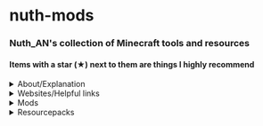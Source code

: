 # nuth-mods

### Nuth_AN's collection of Minecraft tools and resources

#### Items with a star (★) next to them are things I highly recommend

<details><summary>About/Explanation</summary>

### For the clueless

**Mods** are modifications, these are all using the Fabric mod loader. File path: .minecraft\mods

**Resourcepacks** are alternative textures applied to objects in the game. These are all client side, so only you will see these changes, and they will work on other servers. Filepath: .minecraft\resourcepacks

**Shaderpacks** are shaderpacks. I use only one really. Loaded with Iris mod

**Options** is my options I use. Filepath: .minecraft\

**Schematics** are my commonly used schematics for the Litematica mod. Filepath: .minecraft\

**miniHUD and tweakeroo .json** are my configurations for miniHUD and tweakeroo. Good place to start if you're lost. .minecraft\config\

</details>

<details><summary>Websites/Helpful links</summary>

- ★[seedMap](<https://www.chunkbase.com/apps/seed-map>)
  - Enter the seed and version and locate map features and points of interest in your world

- [bannerDesign](<https://www.gamergeeks.net/apps/minecraft/banner-maker>)
  - Test banner designs and figure out how to make them

- [fireworkDesign](<https://minecraft.tools/en/firework.php>)
  - Test firework designs and figure out how to make them

- [modelTemplates](<https://www.plotz.co.uk/>)
  - Generate custom spheres, ellipsoids, ellipses and more

- ★[enchantOrder](<https://iamcal.github.io/enchant-order/>)
  - Find the optimal enchantment order for your tools for levels or work order cost reduction

- [trimDesign](<https://armortrims.com/>)
  - Test trim designs and figure out how/where to make/find them

- ★[vanillaTweaks](<https://vanillatweaks.net/>)
  - Resourcepacks and datapacks

- [skinEditor](<https://www.minecraftskins.com/skin-editor/>)
  - Edit skins or make your own

- [wiki](<https://minecraft.wiki/>)
  - Minecraft Wiki

![villager trades cheat sheet](/misc/villagerTrades.png)

![piglin bartering cheat sheet](/misc/barter.png)

![potion brewing cheat sheet](/misc/brewing.png)
![potion brewing cheat sheet part two](/misc/brewing2.png)

</details>

<details>
<summary>Mods</summary>


#### [Modrinth Collection](<https://modrinth.com/collection/77dvc9MK>)

#### [masady Mods updated by sakura-ryoko](<https://github.com/sakura-ryoko>)

#### [Carpet Mod](<https://www.curseforge.com/minecraft/mc-mods/carpet/files/all?page=1&pageSize=20&gameVersionTypeId=4>)


- [advancementInfoReloaded](<https://modrinth.com/mod/advancements-reloaded/versions>)
  - Tells the user what they need to do to accomplish an advancement

- [architectury (library)](<https://modrinth.com/mod/architectury-api/versions?l=fabric>)

- [axiom](<https://modrinth.com/mod/axiom/versions>)
  - Creative building mod

- [balm (library)](<https://modrinth.com/mod/balm/versions?l=fabric>)

- [betterAdvancements](<https://modrinth.com/mod/better-advancements/versions?l=fabric>)
  - Cleans up advancement menu

- [betterBeaconPlacement](<https://modrinth.com/mod/better-beacon-placement/versions?l=fabric>)
  - Places a maxed beacon with blocks for you

- ★[betterClouds](<https://modrinth.com/mod/better-clouds/versions>)
  - Beautiful vanilla friendly clouds

- ★[betterF3](<https://modrinth.com/mod/betterf3/versions?l=fabric>)
  - Customizable debug menu

- [betterMountHUD](<https://modrinth.com/mod/better-mount-hud/versions>)
  - Experience bar and hunger visible on mounts

- ★[betterStats](<https://modrinth.com/mod/better-stats/versions?l=fabric>)
  - Vastly improved stats screen

- [calcMod](<https://modrinth.com/mod/calcmod/versions?l=fabric>)
  - Useful calculator with chat commands

- [carpetExtra](<https://modrinth.com/mod/carpet-extra/versions>)
  - Adds some more cool carpet features

- [carpetTIS](<https://modrinth.com/mod/carpet-tis-addition/versions>)
  - More carpet additions, notably large barrels

- [catJam](<https://modrinth.com/mod/cat_jam/versions?l=fabric>)
  - Cats bop heads to music discs

- [chatHeads](<https://modrinth.com/mod/chat-heads/versions?l=fabric>)
  - Adds a little image of the users skin next to chat messages

- [citResewn (library)](<https://modrinth.com/mod/cit-resewn/versions>)

- ★[clothConfig (library)](<https://modrinth.com/mod/cloth-config/versions?l=fabric>)

- ★[clumps (performance)](<https://modrinth.com/mod/clumps/versions?l=fabric>)
  - Greatly decreases lag by clumping xp orbs together

- [collective (library)](<https://modrinth.com/mod/collective/versions?l=fabric>)

- ★[continuity](<https://modrinth.com/mod/continuity/versions?l=fabric>)
  - Adds connected textures

- [controlling](<https://modrinth.com/mod/controlling/versions?l=fabric>)
  - Adds a search bar in the keybinds menu

- [cyclePaintings](<https://modrinth.com/mod/cycle-paintings/versions?l=fabric>)
  - Cycle paintings easily

- [dataAPI (library)](<https://modrinth.com/datapack/developer-resources/versions?l=fabric>)

- [eatingAnimation](<https://modrinth.com/mod/eating-animation/versions>)
  - Adds cool eating animations for most foods (golden carrots sometimes works?)

- ★[elytraTrims](<https://modrinth.com/mod/elytra-trims/versions?l=fabric>)
  - Add trims to elytra

- ★[enhancedBlockEntities](<https://modrinth.com/mod/ebe/versions?l=fabric>)
  - Optimizes block entity models


- [essential](<https://modrinth.com/mod/essential/versions?l=fabric>)
  - Free and easy join world feature

- ★[fabricAPI (library)](<https://modrinth.com/mod/fabric-api/versions>)

- ★[carpet](<https://www.curseforge.com/minecraft/mc-mods/carpet/files/all?page=1&pageSize=20&gameVersionTypeId=4>)
  - Adds a ton of cool technical features

- ★[fabricLanguageKotlin (library)](<https://modrinth.com/mod/fabric-language-kotlin/versions>)

- [ferriteCore (performance)](<https://modrinth.com/mod/ferrite-core/versions?l=fabric>)

- [heyWiki](<https://modrinth.com/mod/hey-wiki/versions?l=fabric>)
  - Wiki search in game

- [immediatelyFast (performance)](<https://modrinth.com/mod/immediatelyfast/versions?l=fabric>)

- ★[indium (performance)](<https://modrinth.com/mod/indium/versions?l=fabric>)

- ★[iris](<https://modrinth.com/mod/iris/versions?l=fabric>)
  - Best shader loader in existence

- ★[itemScroller](<https://github.com/sakura-ryoko/itemscroller/releases>)
  - Amazing mod that makes it way easier to move items around in the inventory

- [kleeSlabs](<https://modrinth.com/mod/kleeslabs/versions?l=fabric>)
  - Allows just breaking the top or bottom slab in a double slab

- [konkrete (library)](<https://modrinth.com/mod/konkrete/versions?l=fabric>)

- [libJF (library)](<https://modrinth.com/mod/libjf/versions>)

- ★[litematica](<https://github.com/sakura-ryoko/litematica/releases>)
  - Building mod to create ghost outlines of your builds for easier building process in survival

- ★[lithium (performance)](<https://modrinth.com/mod/lithium/versions?l=fabric>)

- ★[maLiLib (library)](<https://github.com/sakura-ryoko/malilib/releases>)

- [melody (library)](<https://modrinth.com/mod/melody/versions?l=fabric>)

- ★[miniHUD](<https://github.com/sakura-ryoko/minihud/releases>)
  - Custom miniHUD with valuable info lines

- [modelFix](<https://modrinth.com/mod/modelfix/versions?l=fabric>)
  - Fixes some item and block model gaps

- [modernFix (performance)](<https://modrinth.com/mod/modernfix/versions?l=fabric>)

- ★[modMenu](<https://modrinth.com/mod/modmenu/versions?l=fabric>)
  - Adds a mod menu to help organize and configure mods in game

- [moreCulling (performance)](<https://modrinth.com/mod/moreculling/versions?l=fabric>)

- [nbtAutoComplete](<https://modrinth.com/mod/nbt-autocomplete/versions?l=fabric>)
  - Adds suggestions for NBT tags in commands

- [noExpensive](<https://modrinth.com/mod/noexpensive/versions>)
  - Removes the "Too Expensive!" restriction with anvils

- [netherPortalFix](<https://modrinth.com/mod/netherportalfix/versions?l=fabric>)
  - Fixes some wacky behavior with nether portals

- ★[noResourcePackWarnings](<https://modrinth.com/mod/no-resource-pack-warnings/versions>)
  - Removes the warning that a resource pack is from an older version

- ★[noTelemetry](<https://modrinth.com/mod/no-telemetry/versions?l=fabric>)
  - Stops Microsoft from datamining your Minecraft

- [obsidianUI (library)](<https://modrinth.com/mod/obsidianui/versions?l=fabric>)

- [placeholderAPI (library)](<https://modrinth.com/mod/placeholder-api/versions?l=fabric>)

- ★[reesesSodiumOptions](<https://modrinth.com/mod/reeses-sodium-options/versions?l=fabric>)
  - Improves the GUI of the sodium mod's options

- [resourcePackOpts](<https://modrinth.com/mod/respackopts/versions>)
  - Configure resource packs

- ★[ryoamicLights](<https://modrinth.com/mod/ryoamiclights/versions?l=fabric>)
  - Dynamic lights

- [searchables (library)](<https://modrinth.com/mod/searchables/versions?l=fabric>)

- [skinRestorer](<https://modrinth.com/mod/skinrestorer/versions?l=fabric>)
  - Use your skin even in offline mode

- ★[sodiumExtra (performance)](https://modrinth.com/mod/sodium-extra/versions?l=fabric>)

- ★[sodium (performance)](<https://modrinth.com/mod/sodium/versions?l=fabric>)
  - The goat of performance mods

- ★[stendhal](<https://modrinth.com/mod/stendhal/versions>)
  - Adds the whole unicode library in the game GUI, allowing for symbols in signs, chat, etc.

- [TCDCommonsAPI (library)](<https://modrinth.com/mod/tcdcommons/versions?l=fabric>)

- [tweakermore](<https://modrinth.com/mod/tweakermore/versions>)
  - Adds some more tweakeroo features

- ★[tweakeroo](<https://github.com/sakura-ryoko/tweakeroo/releases>)
  - Crazy all-in-one technical mod

- [visuality](<https://modrinth.com/mod/visuality/versions?l=fabric>)
  - Adds some aesthetic particles

- [voiceChat](<https://modrinth.com/plugin/simple-voice-chat/versions?l=fabric>)
  - Adds a simple voice chat

- ★[wiZoom](<https://modrinth.com/mod/wi-zoom/versions?l=fabric>)
  - My favorite zoom mod ever

- [yeetusExperimentus](<https://modrinth.com/mod/yeetus-experimentus/versions?l=fabric>)
  - Removes the experimental settings popup (performance enhancer)

</details>

<details>

<summary>Resourcepacks</summary>

- cowTotem
  - A little texture I made that turns the totem of undying into a cute little cow

- nuthPaintings
  - I replaced all the paintings with my favorite funny images

- ★[redstoneTweaks](<https://modrinth.com/resourcepack/redstone-tweaks/versions>)
  - Extremely splendid pack that makes redstone components much easier to read and tell what direction they're facing, as well as much more

- darkGUI

- betterEggs
  - Recolors eggs and turtle eggs

- colorfulCoral
  - Makes dead coral have a little hue of color in them

- consistentSigns
  - Makes hanging signs and normal signs be consistent

- livingDragon
  - Gives the dragon egg an animated texture like a heartbeat

- obsidianEnderChest
  - Retextures ender chest to resemble obsidian

- rainRevamp
  - Makes rain so much nicer and atmospheric

- ★springFlowers
  - Gets some variation in the flowers

- ★[vanillaTweaks](<https://vanillatweaks.net/picker/resource-packs/>)
  - See the .txt file for a list of all selected packs
 
- timeToShweep
  - Changes phantoms' voices to be Bdubs saying "Time to shweep!"

- simpleGrassFlowers
  - Adds little details and variations to grass, podzol, mycelium, and nylium

</details>
